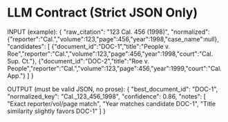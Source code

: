 # LLM Contract (Strict JSON Only)

INPUT (example):
{
  "raw_citation": "123 Cal. 456 (1998)",
  "normalized": {"reporter":"Cal.","volume":123,"page":456,"year":1998,"case_name":null},
  "candidates": [
    {"document_id":"DOC-1","title":"People v. Roe","reporter":"Cal.","volume":123,"page":456,"year":1998,"court":"Cal. Sup. Ct."},
    {"document_id":"DOC-2","title":"Roe v. People","reporter":"Cal.","volume":123,"page":456,"year":1999,"court":"Cal. App."}
  ]
}

OUTPUT (must be valid JSON, no prose):
{
  "best_document_id": "DOC-1",
  "normalized_key": "Cal._123_456_1998",
  "confidence": 0.86,
  "notes": [
    "Exact reporter/vol/page match",
    "Year matches candidate DOC-1",
    "Title similarity slightly favors DOC-1"
  ]
}

